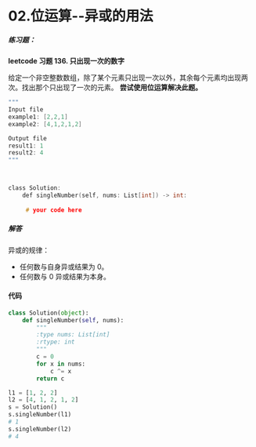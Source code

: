# 02.位运算--异或的用法
##### 练习题：

**leetcode 习题 136. 
只出现一次的数字**

给定一个非空整数数组，除了某个元素只出现一次以外，其余每个元素均出现两次。找出那个只出现了一次的元素。
**尝试使用位运算解决此题。**

```c
"""
Input file
example1: [2,2,1]
example2: [4,1,2,1,2]

Output file
result1: 1
result2: 4
"""



class Solution:
    def singleNumber(self, nums: List[int]) -> int:
        
     # your code here
```
##### 解答
异或的规律：

- 任何数与自身异或结果为 0。
- 任何数与 0 异或结果为本身。

#### 代码

```python
class Solution(object):
    def singleNumber(self, nums):
        """
        :type nums: List[int]
        :rtype: int
        """
        c = 0
        for x in nums:
            c ^= x
        return c
```
```python
l1 = [1, 2, 2]
l2 = [4, 1, 2, 1, 2]
s = Solution()
s.singleNumber(l1)
# 1
s.singleNumber(l2)
# 4
```
